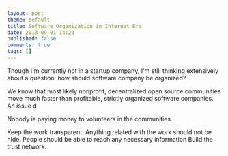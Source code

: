 ```yaml
---
layout: post
theme: default
title: Software Organization in Internet Era
date: 2013-09-01 14:20
published: false
comments: true
tags: []
---
```


Though I'm currently not in a startup company, I'm still thinking extensively about a question: how should software company be organized?

We know that most likely nonprofit, decentralized open source communities move much faster than profitable, strictly organized software companies. An issue d

Nobody is paying money to volunteers in the communities.

Keep the work transparent. Anything related with the work should not be hide. People should be able to reach any necessary information 
Build the trust network.
